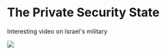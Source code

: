 # The Private Security State

Interesting video on Israel's military 

[![](http://img.youtube.com/vi/7s2z0uNRMqg/0.jpg)](http://www.youtube.com/watch?v=7s2z0uNRMqg)









